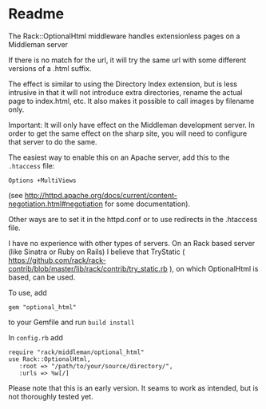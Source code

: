 # Readme

The Rack::OptionalHtml middleware handles extensionless pages on a Middleman server

If there is no match for the url, it will try the same url with some different versions of a .html suffix.

The effect is similar to using the Directory Index extension, but is less intrusive in that it will not introduce extra directories, rename the actual page to index.html, etc. It also makes it possible to call images by filename only.

Important: It will only have effect on the Middleman development server. In order to get the same effect on the sharp site, you will need to configure that server to do the same.

The easiest way to enable this on an Apache server, add this to the `.htaccess` file:

`Options +MultiViews`

(see http://httpd.apache.org/docs/current/content-negotiation.html#negotiation for some documentation).
 
Other ways are to set it in the httpd.conf or to use redirects in the .htaccess file.

I have no experience with other types of servers. On an Rack based server (like Sinatra or Ruby on Rails) I believe that TryStatic ( https://github.com/rack/rack-contrib/blob/master/lib/rack/contrib/try_static.rb ), on which OptionalHtml is based, can be used.


To use, add

`gem "optional_html"`

to your Gemfile and run `build install`

In `config.rb` add

```
require "rack/middleman/optional_html"
use Rack::OptionalHtml,
   :root => "/path/to/your/source/directory/",
   :urls => %w[/]
```

Please note that this is an early version. It seams to work as intended, but is not thoroughly tested yet.